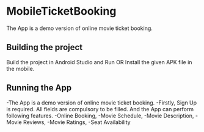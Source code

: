 # MobileTicketBooking
The App is a demo version of online movie ticket booking.

## Building the project
Build the project in Android Studio and Run OR Install the given APK file in the mobile.

## Running the App
-The App is a demo version of online movie ticket booking.
-Firstly, Sign Up is required. All fields are compulsory to be filled. And the App can perform following features.
	-Online Booking,
	-Movie Schedule,
	-Movie Description,
	-Movie Reviews,
	-Movie Ratings,
	-Seat Availability
